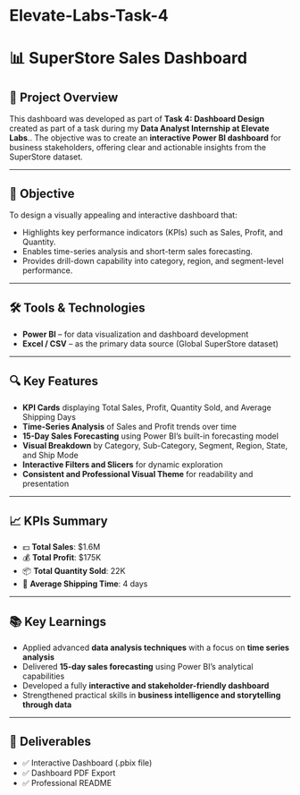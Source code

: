 # Elevate-Labs-Task-4
# 📊 SuperStore Sales Dashboard

## 🧾 Project Overview
This dashboard was developed as part of **Task 4: Dashboard Design** created as part of a task during my **Data Analyst Internship at Elevate Labs**.. The objective was to create an **interactive Power BI dashboard** for business stakeholders, offering clear and actionable insights from the SuperStore dataset.

---

## 🎯 Objective
To design a visually appealing and interactive dashboard that:
- Highlights key performance indicators (KPIs) such as Sales, Profit, and Quantity.
- Enables time-series analysis and short-term sales forecasting.
- Provides drill-down capability into category, region, and segment-level performance.

---

## 🛠️ Tools & Technologies
- **Power BI** – for data visualization and dashboard development  
- **Excel / CSV** – as the primary data source (Global SuperStore dataset)

---

## 🔍 Key Features
- **KPI Cards** displaying Total Sales, Profit, Quantity Sold, and Average Shipping Days
- **Time-Series Analysis** of Sales and Profit trends over time
- **15-Day Sales Forecasting** using Power BI’s built-in forecasting model
- **Visual Breakdown** by Category, Sub-Category, Segment, Region, State, and Ship Mode
- **Interactive Filters and Slicers** for dynamic exploration
- **Consistent and Professional Visual Theme** for readability and presentation

---

## 📈 KPIs Summary
- 💵 **Total Sales**: $1.6M  
- 💰 **Total Profit**: $175K  
- 📦 **Total Quantity Sold**: 22K  
- 🚚 **Average Shipping Time**: 4 days

---

## 📚 Key Learnings
- Applied advanced **data analysis techniques** with a focus on **time series analysis**
- Delivered **15-day sales forecasting** using Power BI’s analytical capabilities
- Developed a fully **interactive and stakeholder-friendly dashboard**
- Strengthened practical skills in **business intelligence and storytelling through data**

---

## 📎 Deliverables
- ✅ Interactive Dashboard (.pbix file)
- ✅ Dashboard PDF Export
- ✅ Professional README
